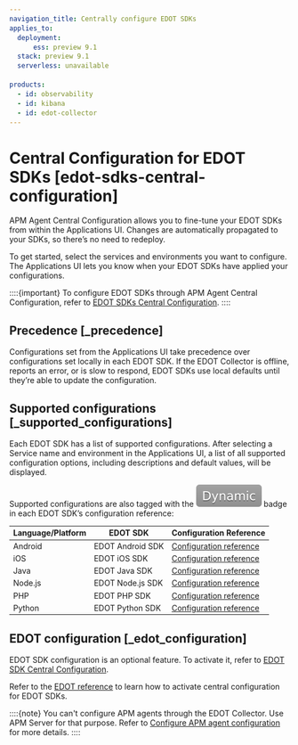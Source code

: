 ```yaml
---
navigation_title: Centrally configure EDOT SDKs
applies_to:
  deployment:
      ess: preview 9.1
  stack: preview 9.1
  serverless: unavailable
    
products:
  - id: observability
  - id: kibana
  - id: edot-collector
---
```


# Central Configuration for EDOT SDKs [edot-sdks-central-configuration]

APM Agent Central Configuration allows you to fine-tune your EDOT SDKs from within the Applications UI. Changes are automatically propagated to your SDKs, so there’s no need to redeploy.

To get started, select the services and environments you want to configure. The Applications UI lets you know when your EDOT SDKs have applied your configurations.

::::{important}
To configure EDOT SDKs through APM Agent Central Configuration, refer to [EDOT SDKs Central Configuration](edot-sdks-central-configuration.md).
::::

## Precedence [_precedence]

Configurations set from the Applications UI take precedence over configurations set locally in each EDOT SDK. If the EDOT Collector is offline, reports an error, or is slow to respond, EDOT SDKs use local defaults until they’re able to update the configuration.

## Supported configurations [_supported_configurations]

Each EDOT SDK has a list of supported configurations. After selecting a Service name and environment in the Applications UI, a list of all supported configuration options, including descriptions and default values, will be displayed.

Supported configurations are also tagged with the ![dynamic config](/solutions/images/observability-dynamic-config.svg "") badge in each EDOT SDK’s configuration reference:

| Language/Platform | EDOT SDK | Configuration Reference |
| --- | --- | --- |
| Android | EDOT Android SDK | [Configuration reference](opentelemetry://reference/edot-sdks/android/configuration.md) |
| iOS | EDOT iOS SDK | [Configuration reference](opentelemetry://reference/edot-sdks/ios/configuration.md) |
| Java | EDOT Java SDK | [Configuration reference](opentelemetry://reference/edot-sdks/java/configuration.md) |
| Node.js | EDOT Node.js SDK | [Configuration reference](opentelemetry://reference/edot-sdks/nodejs/configuration.md) |
| PHP | EDOT PHP SDK | [Configuration reference](opentelemetry://reference/edot-sdks/php/configuration.md) |
| Python | EDOT Python SDK | [Configuration reference](opentelemetry://reference/edot-sdks/python/configuration.md) |

## EDOT configuration [_edot_configuration]

EDOT SDK configuration is an optional feature. To activate it, refer to [EDOT SDK Central Configuration](edot-sdks-central-configuration.md).

Refer to the [EDOT reference](opentelemetry://reference/central-configuration.md) to learn how to activate central configuration for EDOT SDKs.

::::{note}
You can't configure APM agents through the EDOT Collector. Use APM Server for that purpose. Refer to [Configure APM agent configuration](/solutions/observability/apm/configure-apm-agent-central-configuration.md) for more details.
::::
